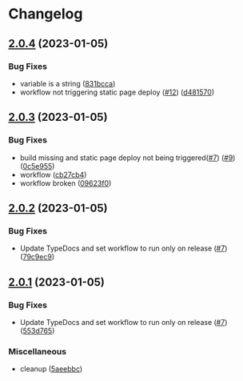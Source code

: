 # Changelog

## [2.0.4](https://github.com/monerium/sdk/compare/v2.0.3...v2.0.4) (2023-01-05)


### Bug Fixes

* variable is a string ([831bcca](https://github.com/monerium/sdk/commit/831bcca6b1b646dc4a537790fe07d1195903a070))
* workflow not triggering static page deploy ([#12](https://github.com/monerium/sdk/issues/12)) ([d481570](https://github.com/monerium/sdk/commit/d48157046a65b46a31e75d1212158a9178f509e1))

## [2.0.3](https://github.com/monerium/sdk/compare/v2.0.2...v2.0.3) (2023-01-05)

### Bug Fixes

- build missing and static page deploy not being triggered([#7](https://github.com/monerium/sdk/issues/7)) ([#9](https://github.com/monerium/sdk/issues/9)) ([0c5e955](https://github.com/monerium/sdk/commit/0c5e955a9823c9d2c79cac5d21120fa49ce79741))
- workflow ([cb27cb4](https://github.com/monerium/sdk/commit/cb27cb484e6f46beb379d9e46d1874c436eb7208))
- workflow broken ([09623f0](https://github.com/monerium/sdk/commit/09623f0eee78535ee5e3712e6009e44c6082bbd7))

## [2.0.2](https://github.com/monerium/sdk/compare/v2.0.1...v2.0.2) (2023-01-05)

### Bug Fixes

- Update TypeDocs and set workflow to run only on release ([#7](https://github.com/monerium/sdk/issues/7)) ([79c9ec9](https://github.com/monerium/sdk/commit/79c9ec9e7a68ccfb4d9debaacbc9b7b90be0fcde))

## [2.0.1](https://github.com/monerium/sdk/compare/v2.0.0...v2.0.1) (2023-01-05)

### Bug Fixes

- Update TypeDocs and set workflow to run only on release ([#7](https://github.com/monerium/sdk/issues/7)) ([553d765](https://github.com/monerium/sdk/commit/553d765a4a40c807de6628b31b59ddf3064f89a4))

### Miscellaneous

- cleanup ([5aeebbc](https://github.com/monerium/sdk/commit/5aeebbca9a53592e7229168ad66849113638d070))
